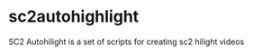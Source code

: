 sc2autohighlight
================

SC2 Autohilight is a set of scripts for creating sc2 hilight videos
